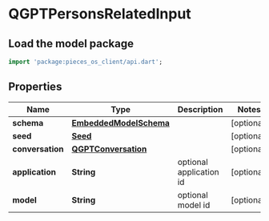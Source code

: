 # QGPTPersonsRelatedInput

## Load the model package
```dart
import 'package:pieces_os_client/api.dart';
```

## Properties
Name | Type | Description | Notes
------------ | ------------- | ------------- | -------------
**schema** | [**EmbeddedModelSchema**](EmbeddedModelSchema) |  | [optional] 
**seed** | [**Seed**](Seed) |  | [optional] 
**conversation** | [**QGPTConversation**](QGPTConversation) |  | [optional] 
**application** | **String** | optional application id | [optional] 
**model** | **String** | optional model id | [optional] 




